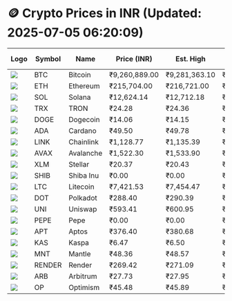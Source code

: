 # 🪙 Crypto Prices in INR (Updated: 2025-07-05 06:20:09)

| Logo | Symbol | Name       | Price (INR) | Est. High | Est. Low | Gross Profit | Fees | Net Profit | ROI % |
|------|--------|------------|-------------|-----------|----------|---------------|------|-------------|--------|
| ![](https://coin-images.coingecko.com/coins/images/1/large/bitcoin.png?1696501400) | BTC    | Bitcoin    | ₹9,260,889.00 | ₹9,281,363.10 | ₹9,240,414.90 | ₹443.14 | ₹200.00 | ₹243.14 | 0.24% |
| ![](https://coin-images.coingecko.com/coins/images/279/large/ethereum.png?1696501628) | ETH    | Ethereum   | ₹215,704.00 | ₹216,721.00 | ₹214,687.00 | ₹947.43 | ₹200.00 | ₹747.43 | 0.75% |
| ![](https://coin-images.coingecko.com/coins/images/4128/large/solana.png?1718769756) | SOL    | Solana     | ₹12,624.14 | ₹12,712.18 | ₹12,536.10 | ₹1,404.53 | ₹200.00 | ₹1,204.53 | 1.20% |
| ![](https://coin-images.coingecko.com/coins/images/1094/large/tron-logo.png?1696502193) | TRX    | TRON       | ₹24.28 | ₹24.36 | ₹24.21 | ₹619.71 | ₹200.00 | ₹419.71 | 0.42% |
| ![](https://coin-images.coingecko.com/coins/images/5/large/dogecoin.png?1696501409) | DOGE   | Dogecoin   | ₹14.06 | ₹14.15 | ₹13.97 | ₹1,245.26 | ₹200.00 | ₹1,045.26 | 1.05% |
| ![](https://coin-images.coingecko.com/coins/images/975/large/cardano.png?1696502090) | ADA    | Cardano    | ₹49.50 | ₹49.78 | ₹49.22 | ₹1,152.05 | ₹200.00 | ₹952.05 | 0.95% |
| ![](https://coin-images.coingecko.com/coins/images/877/large/chainlink-new-logo.png?1696502009) | LINK   | Chainlink  | ₹1,128.77 | ₹1,135.39 | ₹1,122.15 | ₹1,179.79 | ₹200.00 | ₹979.79 | 0.98% |
| ![](https://coin-images.coingecko.com/coins/images/12559/large/Avalanche_Circle_RedWhite_Trans.png?1696512369) | AVAX   | Avalanche  | ₹1,522.30 | ₹1,533.90 | ₹1,510.70 | ₹1,535.65 | ₹200.00 | ₹1,335.65 | 1.34% |
| ![](https://coin-images.coingecko.com/coins/images/100/large/fmpFRHHQ_400x400.jpg?1735231350) | XLM    | Stellar    | ₹20.37 | ₹20.43 | ₹20.31 | ₹605.66 | ₹200.00 | ₹405.66 | 0.41% |
| ![](https://coin-images.coingecko.com/coins/images/11939/large/shiba.png?1696511800) | SHIB   | Shiba Inu  | ₹0.00 | ₹0.00 | ₹0.00 | ₹1,235.97 | ₹200.00 | ₹1,035.97 | 1.04% |
| ![](https://coin-images.coingecko.com/coins/images/2/large/litecoin.png?1696501400) | LTC    | Litecoin   | ₹7,421.53 | ₹7,454.47 | ₹7,388.59 | ₹891.65 | ₹200.00 | ₹691.65 | 0.69% |
| ![](https://coin-images.coingecko.com/coins/images/12171/large/polkadot.png?1696512008) | DOT    | Polkadot   | ₹288.40 | ₹290.39 | ₹286.41 | ₹1,392.08 | ₹200.00 | ₹1,192.08 | 1.19% |
| ![](https://coin-images.coingecko.com/coins/images/12504/large/uniswap-logo.png?1720676669) | UNI    | Uniswap    | ₹593.41 | ₹600.95 | ₹585.87 | ₹2,572.57 | ₹200.00 | ₹2,372.57 | 2.37% |
| ![](https://coin-images.coingecko.com/coins/images/29850/large/pepe-token.jpeg?1696528776) | PEPE   | Pepe       | ₹0.00 | ₹0.00 | ₹0.00 | ₹1,075.25 | ₹200.00 | ₹875.25 | 0.88% |
| ![](https://coin-images.coingecko.com/coins/images/26455/large/aptos_round.png?1696525528) | APT    | Aptos      | ₹376.40 | ₹380.68 | ₹372.12 | ₹2,300.06 | ₹200.00 | ₹2,100.06 | 2.10% |
| ![](https://coin-images.coingecko.com/coins/images/25751/large/kaspa-icon-exchanges.png?1696524837) | KAS    | Kaspa      | ₹6.47 | ₹6.50 | ₹6.44 | ₹978.49 | ₹200.00 | ₹778.49 | 0.78% |
| ![](https://coin-images.coingecko.com/coins/images/30980/large/Mantle-Logo-mark.png?1739213200) | MNT    | Mantle     | ₹48.36 | ₹48.57 | ₹48.15 | ₹891.05 | ₹200.00 | ₹691.05 | 0.69% |
| ![](https://coin-images.coingecko.com/coins/images/11636/large/rndr.png?1696511529) | RENDER | Render     | ₹269.42 | ₹271.09 | ₹267.75 | ₹1,247.06 | ₹200.00 | ₹1,047.06 | 1.05% |
| ![](https://coin-images.coingecko.com/coins/images/16547/large/arb.jpg?1721358242) | ARB    | Arbitrum   | ₹27.73 | ₹27.95 | ₹27.51 | ₹1,625.07 | ₹200.00 | ₹1,425.07 | 1.43% |
| ![](https://coin-images.coingecko.com/coins/images/25244/large/Optimism.png?1696524385) | OP     | Optimism   | ₹45.48 | ₹45.89 | ₹45.07 | ₹1,823.87 | ₹200.00 | ₹1,623.87 | 1.62% |
